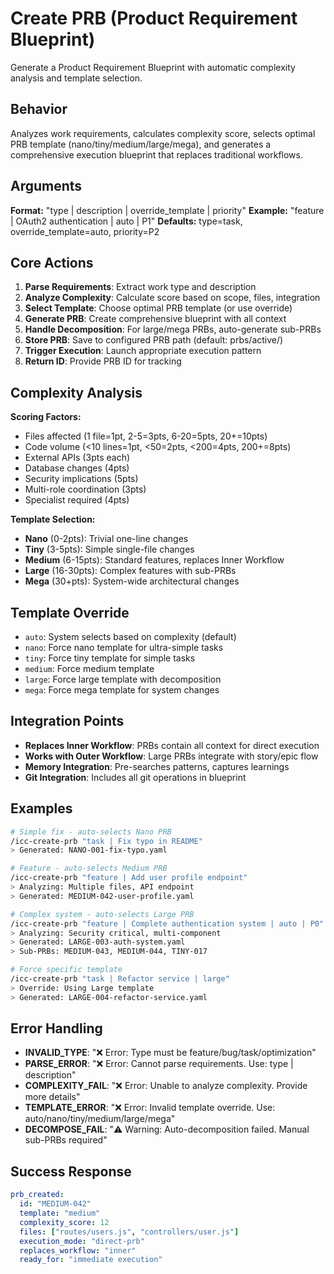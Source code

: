 # Create PRB (Product Requirement Blueprint)

Generate a Product Requirement Blueprint with automatic complexity analysis and template selection.

## Behavior
Analyzes work requirements, calculates complexity score, selects optimal PRB template (nano/tiny/medium/large/mega), and generates a comprehensive execution blueprint that replaces traditional workflows.

## Arguments
**Format:** "type | description | override_template | priority"
**Example:** "feature | OAuth2 authentication | auto | P1"
**Defaults:** type=task, override_template=auto, priority=P2

## Core Actions
1. **Parse Requirements**: Extract work type and description
2. **Analyze Complexity**: Calculate score based on scope, files, integration
3. **Select Template**: Choose optimal PRB template (or use override)
4. **Generate PRB**: Create comprehensive blueprint with all context
5. **Handle Decomposition**: For large/mega PRBs, auto-generate sub-PRBs
6. **Store PRB**: Save to configured PRB path (default: prbs/active/)
7. **Trigger Execution**: Launch appropriate execution pattern
8. **Return ID**: Provide PRB ID for tracking

## Complexity Analysis
**Scoring Factors:**
- Files affected (1 file=1pt, 2-5=3pts, 6-20=5pts, 20+=10pts)
- Code volume (<10 lines=1pt, <50=2pts, <200=4pts, 200+=8pts)
- External APIs (3pts each)
- Database changes (4pts)
- Security implications (5pts)
- Multi-role coordination (3pts)
- Specialist required (4pts)

**Template Selection:**
- **Nano** (0-2pts): Trivial one-line changes
- **Tiny** (3-5pts): Simple single-file changes
- **Medium** (6-15pts): Standard features, replaces Inner Workflow
- **Large** (16-30pts): Complex features with sub-PRBs
- **Mega** (30+pts): System-wide architectural changes

## Template Override
- `auto`: System selects based on complexity (default)
- `nano`: Force nano template for ultra-simple tasks
- `tiny`: Force tiny template for simple tasks
- `medium`: Force medium template
- `large`: Force large template with decomposition
- `mega`: Force mega template for system changes

## Integration Points
- **Replaces Inner Workflow**: PRBs contain all context for direct execution
- **Works with Outer Workflow**: Large PRBs integrate with story/epic flow
- **Memory Integration**: Pre-searches patterns, captures learnings
- **Git Integration**: Includes all git operations in blueprint

## Examples
```bash
# Simple fix - auto-selects Nano PRB
/icc-create-prb "task | Fix typo in README"
> Generated: NANO-001-fix-typo.yaml

# Feature - auto-selects Medium PRB  
/icc-create-prb "feature | Add user profile endpoint"
> Analyzing: Multiple files, API endpoint
> Generated: MEDIUM-042-user-profile.yaml

# Complex system - auto-selects Large PRB
/icc-create-prb "feature | Complete authentication system | auto | P0"
> Analyzing: Security critical, multi-component
> Generated: LARGE-003-auth-system.yaml
> Sub-PRBs: MEDIUM-043, MEDIUM-044, TINY-017

# Force specific template
/icc-create-prb "task | Refactor service | large"
> Override: Using Large template
> Generated: LARGE-004-refactor-service.yaml
```

## Error Handling
- **INVALID_TYPE**: "❌ Error: Type must be feature/bug/task/optimization"
- **PARSE_ERROR**: "❌ Error: Cannot parse requirements. Use: type | description"
- **COMPLEXITY_FAIL**: "❌ Error: Unable to analyze complexity. Provide more details"
- **TEMPLATE_ERROR**: "❌ Error: Invalid template override. Use: auto/nano/tiny/medium/large/mega"
- **DECOMPOSE_FAIL**: "⚠️ Warning: Auto-decomposition failed. Manual sub-PRBs required"

## Success Response
```yaml
prb_created:
  id: "MEDIUM-042"
  template: "medium"
  complexity_score: 12
  files: ["routes/users.js", "controllers/user.js"]
  execution_mode: "direct-prb"
  replaces_workflow: "inner"
  ready_for: "immediate execution"
```